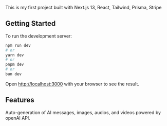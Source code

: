 This is my first project built with Next.js 13, React, Tailwind, Prisma, Stripe

## Getting Started

To run the development server:

```bash
npm run dev
# or
yarn dev
# or
pnpm dev
# or
bun dev
```

Open [http://localhost:3000](http://localhost:3000) with your browser to see the result.

## Features
Auto-generation of AI messages, images, audios, and videos powered by openAI API.

